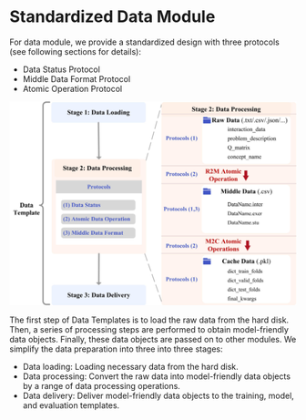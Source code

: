 # Standardized Data Module

For data module, we provide a standardized design with three protocols (see following sections for details):
- Data Status Protocol
- Middle Data Format Protocol
- Atomic Operation Protocol

![](../assets/dataflow.jpg)

The first step of Data Templates is to load the raw data from the hard disk. Then, a series of processing steps are performed to obtain model-friendly data objects. Finally, these data objects are passed on to other modules.
We simplify the data preparation into three into three stages:

- Data loading: Loading necessary data from the hard disk.
- Data processing: Convert the raw data into model-friendly data objects by a range of data processing operations.
- Data delivery: Deliver model-friendly data objects to the training, model, and evaluation templates.

